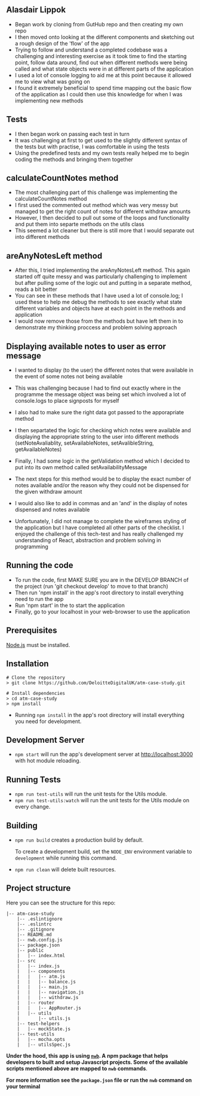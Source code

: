 ## Alasdair Lippok

* Began work by cloning from GutHub repo and then creating my own repo
* I then moved onto looking at the different components and sketching out a rough design of the 'flow' of the app
* Trying to follow and understand a completed codebase was a challenging and interesting exercise as it took time to find the starting point, follow data around, find out when different methods were being called and what state objects were in at different parts of the application
* I used a lot of console logging to aid me at this point because it allowed me to view what was going on
* I found it extremely beneficial to spend time mapping out the basic flow of the application as I could then use this knowledge for when I was implementing new methods

## Tests
* I then began work on passing each test in turn
* It was challenging at first to get used to the slightly different syntax of the tests but with practise, I was comfortable in using the tests
* Using the predefined tests and my own tests really helped me to begin coding the methods and bringing them together

## calculateCountNotes method
* The most challenging part of this challenge was implementing the calculateCountNotes method
* I first used the commented out method which was very messy but managed to get the right count of notes for different withdraw amounts
* However, I then decided to pull out some of the loops and functionality and put them into separte methods on the utils class
* This seemed a lot cleaner but there is still more that I would separate out into different methods

## areAnyNotesLeft method
* After this, I tried implementing the areAnyNotesLeft method. This again started off quite messy and was particularly challenging to implement but after pulling some of the logic out and putting in a separate method, reads a bit better
* You can see in these methods that I have used a lot of console.log; I used these to help me debug the methods to see exactly what state different variables and objects have at each point in the methods and application
* I would now remove those from the methods but have left them in to demonstrate my thinking proccess and problem solving approach

## Displaying available notes to user as error message
* I wanted to display (to the user) the different notes that were available in the event of some notes not being available
* This was challenging because I had to find out exactly where in the programme the message object was being set which involved a lot of console.logs to place signposts for myself
* I also had to make sure the right data got passed to the apporapriate method
* I then separtated the logic for checking which notes were available and displaying the appropriate string to the user into different methods (setNoteAvaliablity, setAvailableNotes, setAvalibleString, getAvailableNotes)
* Finally, I had some logic in the getValidation method which I decided to put into its own method called setAvailabilityMessage
* The next steps for this method would be to display the exact number of notes available and/or the reason why they could not be dispensed for the given withdraw amount
* I would also like to add in commas and an 'and' in the display of notes dispensed and notes available


* Unfortunately, I did not manage to complete the wireframes styling of the application but I have completed all other parts of the checklist. I enjoyed the challenge of this tech-test and has really challenged my understanding of React, abstraction and problem solving in programming

## Running the code
* To run the code, first MAKE SURE you are in the DEVELOP BRANCH of the project (run 'git checkout develop' to move to that branch)
* Then run 'npm install' in the app's root directory to install everything need to run the app
* Run 'npm start' in the to start the application
* Finally, go to your localhost in your web-browser to use the application


## Prerequisites

[Node.js](http://nodejs.org/) must be installed.

## Installation

```shell
# Clone the repository
> git clone https://github.com/DeloitteDigitalUK/atm-case-study.git

# Install dependencies
> cd atm-case-study
> npm install
```
* Running `npm install` in the app's root directory will install everything you need for development.

## Development Server

* `npm start` will run the app's development server at [http://localhost:3000](http://localhost:3000) with hot module reloading.

## Running Tests

* `npm run test-utils` will run the unit tests for the Utils module.
* `npm run test-utils:watch` will run the unit tests for the Utils module on every change.


## Building

* `npm run build` creates a production build by default.

   To create a development build, set the `NODE_ENV` environment variable to `development` while running this command.

* `npm run clean` will delete built resources.

## Project structure

Here you can see the structure for this repo:

```
|-- atm-case-study
    |-- .eslintignore
    |-- .eslintrc
    |-- .gitignore
    |-- README.md
    |-- nwb.config.js
    |-- package.json
    |-- public
    |   |-- index.html
    |-- src
    |   |-- index.js
    |   |-- components
    |   |   |-- atm.js
    |   |   |-- balance.js
    |   |   |-- main.js
    |   |   |-- navigation.js
    |   |   |-- withdraw.js
    |   |-- router
    |   |   |-- AppRouter.js
    |   |-- utils
    |       |-- utils.js
    |-- test-helpers
    |   |-- mockState.js
    |-- test-utils
    |   |-- mocha.opts
    |   |-- utilsSpec.js
```

**Under the hood, this app is using [`nwb`](https://github.com/insin/nwb). A npm package that helps developers to built and setup Javascript projects. Some of the available scripts mentioned above are mapped to `nwb` commands**.

**For more information see the `package.json` file or run the `nwb` command on your terminal**

